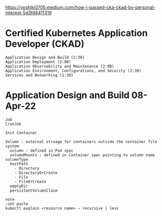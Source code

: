 https://yoshiki0705.medium.com/how-i-passed-cka-ckad-by-personal-interest-5d3f48411319


# Certified Kubernetes Application Developer (CKAD)

```
Application Design and Build (2:30)
Application Deployment (2:00)
Application Observability and Maintenance (2:00)
Application Environment, Configurations, and Security (2:30)
Services and Networking (1:30)
```

# Application Design and Build 08-Apr-22
```
Job
CronJob

Init Container

Volumn : external stroage for containers outside the container file system
  volumn : defined in Pod spec
  volumnMounts : defined in Container spec pointing to volumn name
volumnType
  hostPath
    - Directory
    - DirectoryOrCreate
    - File
    - FileOrCreate
  emptyDir
  persistentVolumnClaim
```




```
note
:set paste
kubectl explain <resource name> — recursive | less 
```
